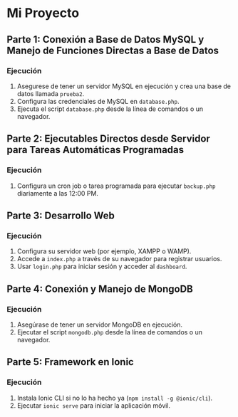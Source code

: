 # Mi Proyecto

## Parte 1: Conexión a Base de Datos MySQL y Manejo de Funciones Directas a Base de Datos

### Ejecución
1. Asegurese de tener un servidor MySQL en ejecución y crea una base de datos llamada `prueba2`.
2. Configura las credenciales de MySQL en `database.php`.
3. Ejecuta el script `database.php` desde la línea de comandos o un navegador.

## Parte 2: Ejecutables Directos desde Servidor para Tareas Automáticas Programadas

### Ejecución
1. Configura un cron job o tarea programada para ejecutar `backup.php` diariamente a las 12:00 PM.

## Parte 3: Desarrollo Web

### Ejecución
1. Configura su servidor web (por ejemplo, XAMPP o WAMP).
2. Accede a `index.php` a través de su navegador para registrar usuarios.
3. Usar `login.php` para iniciar sesión y acceder al `dashboard`.

## Parte 4: Conexión y Manejo de MongoDB

### Ejecución
1. Asegúrase de tener un servidor MongoDB en ejecución.
2. Ejecutar el script `mongodb.php` desde la línea de comandos o un navegador.

## Parte 5: Framework en Ionic

### Ejecución
1. Instala Ionic CLI si no lo ha hecho ya (`npm install -g @ionic/cli`).
2. Ejecutar `ionic serve` para iniciar la aplicación móvil.

